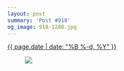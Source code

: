```yaml
---
layout: post
summary: 'Post #918'
og_image: 918-1280.jpg
---
```


<div class="post">
 <time>
  <a href="/918">
   {{ page.date | date: "%B %-d, %Y" }}
  </a>
 </time>
 <a href="/918">
  <figure data-taken="10/7/2019">
   <img sizes="(min-width: 700px) 50vw, calc(100vw - 2rem)" src="{{ site.assets_url }}/918-640.jpg" srcset="{{ site.assets_url }}/918-320.jpg 320w, {{ site.assets_url }}/918-640.jpg 640w, {{ site.assets_url }}/918-960.jpg 960w, {{ site.assets_url }}/918-1280.jpg 1280w"/>
  </figure>
 </a>
</div>
